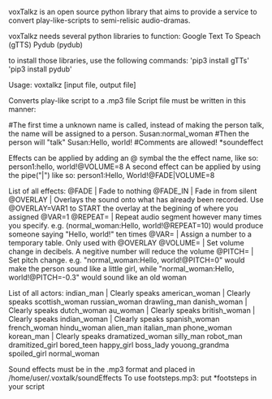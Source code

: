 voxTalkz is an open source python library that aims to provide a service to convert play-like-scripts to semi-relisic audio-dramas.

voxTalkz needs several python libraries to function:
Google Text To Speach (gTTS)
Pydub (pydub)

to install those libraries, use the following commands:
'pip3 install gTTs'
'pip3 install pydub'


Usage: voxtalkz [input file, output file] 

Converts play-like script to a .mp3 file 
Script file must be written in this manner: 

#The first time a unknown name is called, instead of making the person talk, the name will be assigned to a person. 
Susan:normal_woman
#Then the person will "talk"
Susan:Hello, world!
#Comments are allowed!
*soundeffect 

Effects can be applied by adding an @ symbal the the effect name, like so:
person1:hello, world!@VOLUME=8
A second effect can be applied by using the pipe("|") like so:
person1:Hello, World!@FADE|VOLUME=8

List of all effects:
    @FADE | Fade to nothing
    @FADE_IN | Fade in from silent
    @OVERLAY | Overlays the sound onto what has already been recorded. Use @OVERLAY=VAR1 to START the overlay at the begining of where you assigned @VAR=1
    @REPEAT= | Repeat audio segment however many times you specify. e.g. (normal_woman:Hello, world!@REPEAT=10) would produce someone saying "Hello, world!" ten times
    @VAR=    | Assign a number to a temporary table. Only used with @OVERLAY
    @VOLUME= | Set volume change in decibels. A negitive number will reduce the volume
    @PITCH=  | Set pitch change. e.g. "normal_woman:Hello, world!@PITCH=0" would make the person sound like a little girl, while "normal_woman:Hello, world!@PITCH=-0.3" would sound like an old woman

List of all actors:
    indian_man | Clearly speaks
    american_woman | Clearly speaks
    scottish_woman
    russian_woman
    drawling_man
    danish_woman | Clearly speaks
    dutch_woman
    au_woman | Clearly speaks
    british_woman | Clearly speaks
    indian_woman | Clearly speaks
    spanish_woman
    french_woman
    hindu_woman
    alien_man
    italian_man
    phone_woman
    korean_man | Clearly speaks
    dramatized_woman
    silly_man
    robot_man
    dramitized_girl
    bored_teen
    happy_girl
    boss_lady
    youong_grandma
    spoiled_girl
    normal_woman
    
Sound effects must be in the .mp3 format and placed in /home/user/.voxtalk/soundEffects
To use footsteps.mp3: put *footsteps in your script

